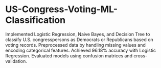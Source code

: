 # US-Congress-Voting-ML-Classification
Implemented Logistic Regression, Naive Bayes, and Decision Tree to classify U.S. congresspersons as Democrats or Republicans based on voting records. Preprocessed data by handling missing values and encoding categorical features. Achieved 96.18% accuracy with Logistic Regression. Evaluated models using confusion matrices and cross-validation. 
